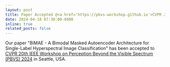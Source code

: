 ```yaml
---
layout: post
title: Paper Accepted @<a href='https://pbvs-workshop.github.io'>CVPR 20th IEEE Workshop on Perception Beyond the Visible Spectrum (PBVS) 2024</a>
date: 2024-04-18 07:30:00-0400
inline: true
related_posts: false
---
```


Our paper "BiMAE - A Bimodal Masked Autoencoder Architecture for Single-Label Hyperspectral Image Classification" has been accepted to <a href='https://pbvs-workshop.github.io'>CVPR 20th IEEE Workshop on Perception Beyond the Visible Spectrum (PBVS) 2024</a> in Seattle, USA.

